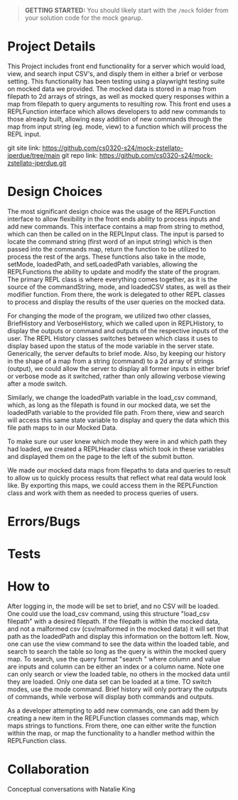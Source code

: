 > **GETTING STARTED:** You should likely start with the `/mock` folder from your solution code for the mock gearup.

# Project Details
This Project includes front end functionality for a server which would load, view, and search input CSV's, and disply them in either a brief or verbose setting. This functionality has been testing using a playwright testing suite on mocked data we provided. The mocked data is stored in a map from filepath to 2d arrays of strings, as well as mocked query responses within a map from filepath to query arguments to resulting row. This front end uses a REPLFunction interface which allows developers to add new commands to those already built, allowing easy addition of new commands through the map from input string (eg. mode, view) to a function which will process the REPL input.

git site link: https://github.com/cs0320-s24/mock-zstellato-jperdue/tree/main 
git repo link: https://github.com/cs0320-s24/mock-zstellato-jperdue.git

# Design Choices
The most significant design choice was the usage of the REPLFunction interface to allow flexibility in the front ends ability to process inputs and add new commands. This interface contains a map from string to method, which can then be called on in the REPLInput class. The input is parsed to locate the command string (first word of an input string) which is then passed into the commands map, return the function to be utilized to process the rest of the args. These functions also take in the mode, setMode, loadedPath, and setLoadedPath variables, allowing the REPLFunctions the ability to update and modify the state of the program. The primary REPL class is where everything comes together, as it is the source of the commandString, mode, and loadedCSV states, as well as their modifier function. From there, the work is delegated to other REPL classes to process and display the results of the user queries on the mocked data.

For changing the mode of the program, we utilized two other classes, BriefHistory and VerboseHistory, which we called upon in REPLHistory, to display the outputs or command and outputs of the respective inputs of the user. The REPL History classes switches between which class it uses to display based upon the status of the mode variable in the server state. Generically, the server defaults to brief mode. Also, by keeping our history in the shape of a map from a string (command) to a 2d array of strings (output), we could allow the server to display all former inputs in either brief or verbose mode as it switched, rather than only allowing verbose viewing after a mode switch.

Similarly, we change the loadedPath variable in the load_csv command, which, as long as the filepath is found in our mocked data, we set the loadedPath variable to the provided file path. From there, view and search will access this same state variable to display and query the data which this file path maps to in our Mocked Data.

To make sure our user knew which mode they were in and which path they had loaded, we created a REPLHeader class which took in these variables and displayed them on the page to the left of the submit button.

We made our mocked data maps from filepaths to data and queries to result to allow us to quickly process results that reflect what real data would look like. By exporting this maps, we could access them in the REPLFunction class and work with them as needed to process queries of users.


# Errors/Bugs

# Tests

# How to
After logging in, the mode will be set to brief, and no CSV will be loaded. One could use the load_csv command, using this structure "load_csv filepath" with a desired filepath. If the filepath is within the mocked data, and not a malformed csv (csv/malformed in the mocked data) it will set that path as the loadedPath and display this information on the bottom left. Now, one can use the view command to see the data within the loaded table, and search to search the table so long as the query is within the mocked query map. To search, use the query format "search <column> <value>" where column and value are inputs and column can be either an index or a column name. Note one can only search or view the loaded table, no others in the mocked data until they are loaded. Only one data set can be loaded at a time. TO switch modes, use the mode command. Brief history will only portrary the outputs of commands, while verbose will display both commands and outputs.

As a developer attempting to add new commands, one can add them by creating a new item in the REPLFunction classes commands map, which maps strings to functions. From there, one can either write the function within the map, or map the functionality to a handler method within the REPLFunction class. 

# Collaboration
Conceptual conversations with Natalie King
